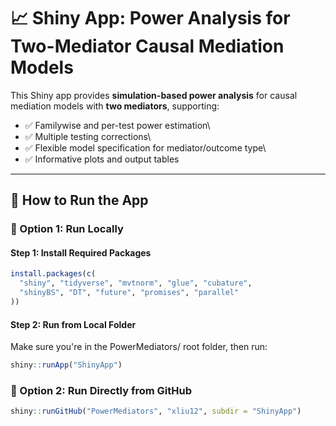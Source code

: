 # 📈 Shiny App: Power Analysis for Two-Mediator Causal Mediation Models

This Shiny app provides **simulation-based power analysis** for causal mediation models with **two mediators**, supporting:

-   ✅ Familywise and per-test power estimation\
-   ✅ Multiple testing corrections\
-   ✅ Flexible model specification for mediator/outcome type\
-   ✅ Informative plots and output tables

------------------------------------------------------------------------

## 🚀 How to Run the App

### 🔹 Option 1: Run Locally

#### Step 1: Install Required Packages

``` r
install.packages(c(
  "shiny", "tidyverse", "mvtnorm", "glue", "cubature",
  "shinyBS", "DT", "future", "promises", "parallel"
))
```

#### Step 2: Run from Local Folder

Make sure you're in the PowerMediators/ root folder, then run:

``` r
shiny::runApp("ShinyApp")
```

### 🔹 Option 2: Run Directly from GitHub

``` r
shiny::runGitHub("PowerMediators", "xliu12", subdir = "ShinyApp")
```
